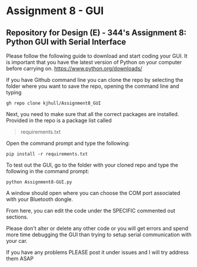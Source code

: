 # Assignment 8 - GUI
## Repository for Design (E) - 344's Assignment 8: Python GUI with Serial Interface

Please follow the following guide to download and start coding your GUI. It is important that you have the latest version of Python on your computer before carrying on.
https://www.python.org/downloads/

If you have Github command line you can clone the repo by selecting the folder where you want to save the repo, opening the command line and typing 

```
gh repo clone kjhull/Assignment8_GUI
```
Next, you need to make sure that all the correct packages are installed. Provided in the repo is a package list called
> requirements.txt

Open the command prompt and type the following:
```
pip install -r requirements.txt
```

To test out the GUI, go to the folder with your cloned repo and type the following in the command prompt:
```
python Assignment8-GUI.py
```
A window should open where you can choose the COM port associated with your Bluetooth dongle.

From here, you can edit the code under the SPECIFIC commented out sections.

Please don't alter or delete any other code or you will get errors and spend more time debugging the GUI than trying to setup serial communication with your car.

If you have any problems PLEASE post it under issues and I will try address them ASAP